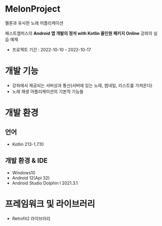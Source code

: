 # MelonProject
멜론과 유사한 노래  어플리케이션


패스트캠퍼스의 __Android 앱 개발의 정석 with Kotlin 올인원 패키지 Online__ 강좌의 실습 예제

* 프로젝트 기간 : 2022-10-10 - 2022-10-17

# 개발 기능
* 강좌에서 제공되는 서버상과 통신(서버에 있는 노래, 썸네일, 리스트를 가져온다)
* 노래 재생 어플리케이션의 기본적 기능들

# 개발 환경
## 언어
* Kotlin 213-1.7.10

## 개발 환경 & IDE
* Windows10
* Android 12(Api 32)
* Android Studio Dolphin l 2021.3.1

# 프레임워크 및 라이브러리
* Retrofit2 라이브러리
